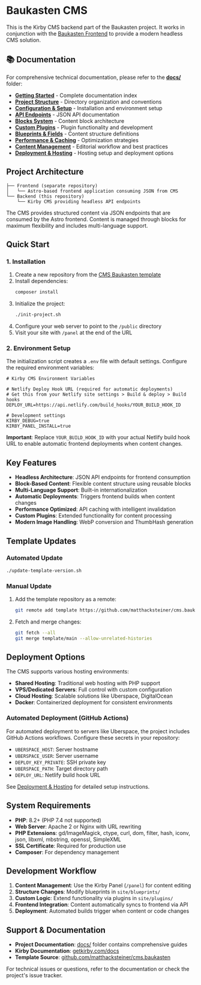 # Baukasten CMS

This is the Kirby CMS backend part of the Baukasten project. It works in conjunction with the [Baukasten Frontend](https://github.com/matthacksteiner/baukasten) to provide a modern headless CMS solution.

## 📚 Documentation

For comprehensive technical documentation, please refer to the **[docs/](./docs/)** folder:

- **[Getting Started](./docs/index.md)** - Complete documentation index
- **[Project Structure](./docs/project-structure.md)** - Directory organization and conventions
- **[Configuration & Setup](./docs/configuration-setup.md)** - Installation and environment setup
- **[API Endpoints](./docs/api-endpoints.md)** - JSON API documentation
- **[Blocks System](./docs/blocks-system.md)** - Content block architecture
- **[Custom Plugins](./docs/custom-plugins.md)** - Plugin functionality and development
- **[Blueprints & Fields](./docs/blueprints-fields.md)** - Content structure definitions
- **[Performance & Caching](./docs/performance-caching.md)** - Optimization strategies
- **[Content Management](./docs/content-management.md)** - Editorial workflow and best practices
- **[Deployment & Hosting](./docs/deployment-hosting.md)** - Hosting setup and deployment options

## Project Architecture

```
├── Frontend (separate repository)
│   └── Astro-based frontend application consuming JSON from CMS
└── Backend (this repository)
    └── Kirby CMS providing headless API endpoints
```

The CMS provides structured content via JSON endpoints that are consumed by the Astro frontend. Content is managed through blocks for maximum flexibility and includes multi-language support.

## Quick Start

### 1. Installation

1. Create a new repository from the [CMS Baukasten template](https://github.com/matthacksteiner/cms.baukasten)
2. Install dependencies:
   ```bash
   composer install
   ```
3. Initialize the project:
   ```bash
   ./init-project.sh
   ```
4. Configure your web server to point to the `/public` directory
5. Visit your site with `/panel` at the end of the URL

### 2. Environment Setup

The initialization script creates a `.env` file with default settings. Configure the required environment variables:

```env
# Kirby CMS Environment Variables

# Netlify Deploy Hook URL (required for automatic deployments)
# Get this from your Netlify site settings > Build & deploy > Build hooks
DEPLOY_URL=https://api.netlify.com/build_hooks/YOUR_BUILD_HOOK_ID

# Development settings
KIRBY_DEBUG=true
KIRBY_PANEL_INSTALL=true
```

**Important**: Replace `YOUR_BUILD_HOOK_ID` with your actual Netlify build hook URL to enable automatic frontend deployments when content changes.

## Key Features

- **Headless Architecture**: JSON API endpoints for frontend consumption
- **Block-Based Content**: Flexible content structure using reusable blocks
- **Multi-Language Support**: Built-in internationalization
- **Automatic Deployments**: Triggers frontend builds when content changes
- **Performance Optimized**: API caching with intelligent invalidation
- **Custom Plugins**: Extended functionality for content processing
- **Modern Image Handling**: WebP conversion and ThumbHash generation

## Template Updates

### Automated Update

```bash
./update-template-version.sh
```

### Manual Update

1. Add the template repository as a remote:
   ```bash
   git remote add template https://github.com/matthacksteiner/cms.baukasten
   ```
2. Fetch and merge changes:
   ```bash
   git fetch --all
   git merge template/main --allow-unrelated-histories
   ```

## Deployment Options

The CMS supports various hosting environments:

- **Shared Hosting**: Traditional web hosting with PHP support
- **VPS/Dedicated Servers**: Full control with custom configuration
- **Cloud Hosting**: Scalable solutions like Uberspace, DigitalOcean
- **Docker**: Containerized deployment for consistent environments

### Automated Deployment (GitHub Actions)

For automated deployment to servers like Uberspace, the project includes GitHub Actions workflows. Configure these secrets in your repository:

- `UBERSPACE_HOST`: Server hostname
- `UBERSPACE_USER`: Server username
- `DEPLOY_KEY_PRIVATE`: SSH private key
- `UBERSPACE_PATH`: Target directory path
- `DEPLOY_URL`: Netlify build hook URL

See [Deployment & Hosting](./docs/deployment-hosting.md) for detailed setup instructions.

## System Requirements

- **PHP**: 8.2+ (PHP 7.4 not supported)
- **Web Server**: Apache 2 or Nginx with URL rewriting
- **PHP Extensions**: gd/ImageMagick, ctype, curl, dom, filter, hash, iconv, json, libxml, mbstring, openssl, SimpleXML
- **SSL Certificate**: Required for production use
- **Composer**: For dependency management

## Development Workflow

1. **Content Management**: Use the Kirby Panel (`/panel`) for content editing
2. **Structure Changes**: Modify blueprints in `site/blueprints/`
3. **Custom Logic**: Extend functionality via plugins in `site/plugins/`
4. **Frontend Integration**: Content automatically syncs to frontend via API
5. **Deployment**: Automated builds trigger when content or code changes

## Support & Documentation

- **Project Documentation**: [docs/](./docs/) folder contains comprehensive guides
- **Kirby Documentation**: [getkirby.com/docs](https://getkirby.com/docs)
- **Template Source**: [github.com/matthacksteiner/cms.baukasten](https://github.com/matthacksteiner/cms.baukasten)

For technical issues or questions, refer to the documentation or check the project's issue tracker.
